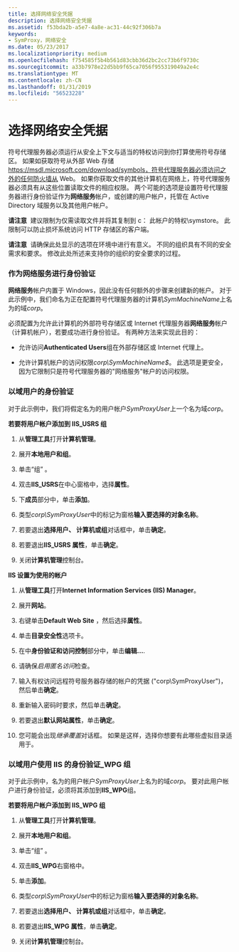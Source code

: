 ```yaml
---
title: 选择网络安全凭据
description: 选择网络安全凭据
ms.assetid: f53bda2b-a5e7-4a8e-ac31-44c92f306b7a
keywords:
- SymProxy，网络安全
ms.date: 05/23/2017
ms.localizationpriority: medium
ms.openlocfilehash: f754585f5b4b561d83cbb36d2bc2cc73b6f9730c
ms.sourcegitcommit: a33b7978e22d5bb9f65ca7056f955319049a2e4c
ms.translationtype: MT
ms.contentlocale: zh-CN
ms.lasthandoff: 01/31/2019
ms.locfileid: "56523228"
---
```

# <a name="choosing-network-security-credentials"></a>选择网络安全凭据


符号代理服务器必须运行从安全上下文与适当的特权访问到你打算使用符号存储区。 如果如获取符号从外部 Web 存储 https://msdl.microsoft.com/download/symbols，符号代理服务器必须访问之外的任何防火墙从 Web。 如果你获取文件的其他计算机在网络上，符号代理服务器必须具有从这些位置读取文件的相应权限。 两个可能的选项是设置符号代理服务器进行身份验证作为**网络服务**帐户，或创建的用户帐户，托管在 Active Directory 域服务以及其他用户帐户。

**请注意**  建议限制为仅需读取文件并将其复制到 c： 此帐户的特权\\symstore。 此限制可以防止损坏系统访问 HTTP 存储区的客户端。

 

**请注意**  请确保此处显示的选项在环境中进行有意义。 不同的组织具有不同的安全需求和要求。 修改此处所述来支持你的组织的安全要求的过程。

 

### <a name="span-idauthenticateasanetworkservicespanspan-idauthenticateasanetworkservicespanauthenticate-as-a-network-service"></a><span id="authenticate_as_a_network_service"></span><span id="AUTHENTICATE_AS_A_NETWORK_SERVICE"></span>作为网络服务进行身份验证

**网络服务**帐户内置于 Windows，因此没有任何额外的步骤来创建新的帐户。 对于此示例中，我们命名为正在配置符号代理服务器的计算机*SymMachineName*上名为的域*corp*。

必须配置为允许此计算机的外部符号存储区或 Internet 代理服务器**网络服务**帐户 （计算机帐户），若要成功进行身份验证。 有两种方法来实现此目的：

-   允许访问**Authenticated Users**组在外部存储区或 Internet 代理上。

-   允许计算机帐户的访问权限*corp\\SymMachineName$*。 此选项是更安全，因为它限制只是符号代理服务器的"网络服务"帐户的访问权限。

### <a name="span-idauthenticateasadomainuserspanspan-idauthenticateasadomainuserspanspan-idauthenticateasadomainuserspanauthenticate-as-a-domain-user"></a><span id="Authenticate_as_a_Domain_User"></span><span id="authenticate_as_a_domain_user"></span><span id="AUTHENTICATE_AS_A_DOMAIN_USER"></span>以域用户的身份验证

对于此示例中，我们将假定名为的用户帐户*SymProxyUser*上一个名为域*corp*。

**若要将用户帐户添加到 IIS\_USRS 组**

1.  从**管理工具**打开**计算机管理**。

2.  展开**本地用户和组**。

3.  单击“组” 。

4.  双击**IIS\_USRS**在中心窗格中，选择**属性**。

5.  下**成员**部分中，单击**添加**。

6.  类型*corp\\SymProxyUser*中的标记为窗格**输入要选择的对象名称**。

7.  若要退出**选择用户、 计算机或组**对话框中，单击**确定**。

8.  若要退出**IIS\_USRS 属性**，单击**确定**。

9.  关闭**计算机管理**控制台。

**IIS 设置为使用的帐户**

1.  从**管理工具**打开**Internet Information Services (IIS) Manager**。

2.  展开**网站**。

3.  右键单击**Default Web Site** ，然后选择**属性**。

4.  单击**目录安全性**选项卡。

5.  在中**身份验证和访问控制**部分中，单击**编辑...**.

6.  请确保*启用匿名访问*检查。

7.  输入有权访问远程符号服务器存储的帐户的凭据 ("corp\\SymProxyUser")，然后单击**确定**。

8.  重新输入密码时要求，然后单击**确定**。

9.  若要退出**默认网站属性**，单击**确定**。

10. 您可能会出现*继承覆盖*对话框。 如果是这样，选择你想要有此哪些虚拟目录适用于。

### <a name="span-idauthenticateasadomainuserspanspan-idauthenticateasadomainuserspanauthenticate-as-a-domain-user-using-the-iiswpg-group"></a><span id="authenticate_as_a_domain_user"></span><span id="AUTHENTICATE_AS_A_DOMAIN_USER"></span>以域用户使用 IIS 的身份验证\_WPG 组

对于此示例中，名为的用户帐户*SymProxyUser*上名为的域*corp*。 要对此用户帐户进行身份验证，必须将其添加到**IIS\_WPG**组。

**若要将用户帐户添加到 IIS\_WPG 组**

1.  从**管理工具**打开**计算机管理**。

2.  展开**本地用户和组**。

3.  单击“组” 。

4.  双击**IIS\_WPG**右窗格中。

5.  单击**添加**。

6.  类型*corp\\SymProxyUser*中的标记为窗格**输入要选择的对象名称**。

7.  若要退出**选择用户、 计算机或组**对话框中，单击**确定**。

8.  若要退出**IIS\_WPG 属性**，单击**确定**。

9.  关闭**计算机管理**控制台。

 

 





